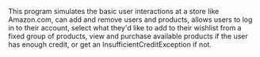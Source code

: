 

This program simulates the basic user interactions at a store like Amazon.com, can add and remove users and products, allows users to log in to their account, select what they'd like to add to their wishlist from a fixed group of products, view and purchase available products if the user has enough credit, or get an InsufficientCreditException if not.